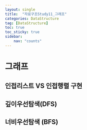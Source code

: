 ```yaml
---
layout: single
title:  "자료구조Study11_그래프"
categories: DataStructure
tag: [DataStructure]
toc: true
toc_sticky: true
sidebar:
    nav: "counts"
---
```


# 그래프

## 인접리스트 VS 인접행렬 구현

## 깊이우선탐색(DFS)

## 너비우선탐색 (BFS)



